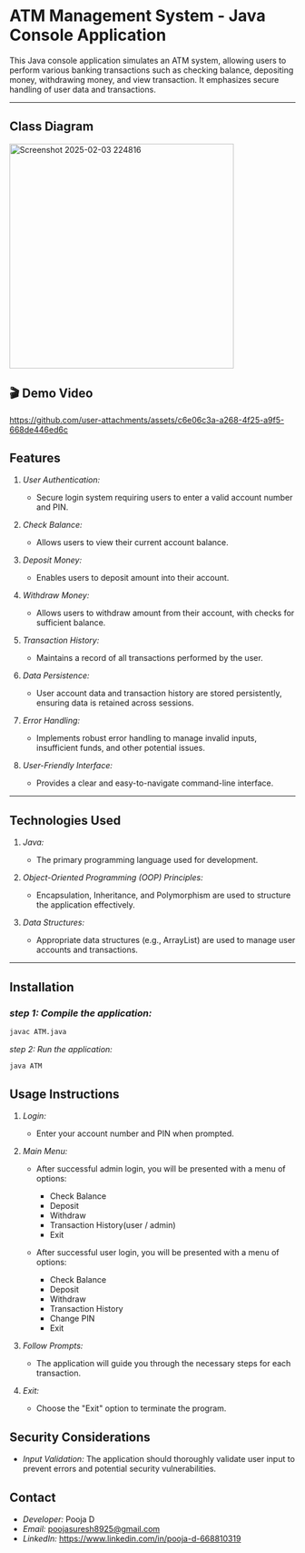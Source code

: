 # ATM Management System - Java Console Application

This Java console application simulates an ATM system, allowing users to perform various banking transactions such as checking balance, depositing money, withdrawing money, and view transaction.  It emphasizes secure handling of user data and transactions.

---
## **Class Diagram**

<img width="395" alt="Screenshot 2025-02-03 224816" src="https://github.com/user-attachments/assets/07941c8e-f98d-4fd0-b3cf-4da1f1c5455d" />

## 🎬 Demo Video

https://github.com/user-attachments/assets/c6e06c3a-a268-4f25-a9f5-668de446ed6c


## Features

1. *User Authentication:*
    - Secure login system requiring users to enter a valid account number and PIN.

2. *Check Balance:*
    - Allows users to view their current account balance.

3. *Deposit Money:*
    - Enables users to deposit amount into their account.

4. *Withdraw Money:*
    - Allows users to withdraw amount from their account, with checks for sufficient balance.

5. *Transaction History:*
    - Maintains a record of all transactions performed by the user.

6. *Data Persistence:*
    - User account data and transaction history are stored persistently, ensuring data is retained across sessions.

7. *Error Handling:*
    - Implements robust error handling to manage invalid inputs, insufficient funds, and other potential issues.

8. *User-Friendly Interface:*
    - Provides a clear and easy-to-navigate command-line interface.

---

## Technologies Used

1. *Java:*
    - The primary programming language used for development.

2. *Object-Oriented Programming (OOP) Principles:*
    - Encapsulation, Inheritance, and Polymorphism are used to structure the application effectively.

3. *Data Structures:*
    - Appropriate data structures (e.g., ArrayList) are used to manage user accounts and transactions.

---

## Installation

### *step 1: Compile the application:*
```bash
javac ATM.java
```

*step 2:  Run the application:*
```bash  
java ATM
```


## Usage Instructions

1. *Login:*
   - Enter your account number and PIN when prompted.

2. *Main Menu:*
   - After successful admin login, you will be presented with a menu of options:
     - Check Balance
     - Deposit
     - Withdraw
     - Transaction History(user / admin)
     - Exit
   
   - After successful user login, you will be presented with a menu of options:
     - Check Balance
     - Deposit
     - Withdraw
     - Transaction History
     - Change PIN
     - Exit

3. *Follow Prompts:*
   - The application will guide you through the necessary steps for each transaction.

4. *Exit:*
   - Choose the "Exit" option to terminate the program.

## Security Considerations

* *Input Validation:* The application should thoroughly validate user input to prevent errors and potential security vulnerabilities.

## Contact

* *Developer:* Pooja D
* *Email:* poojasuresh8925@gmail.com
* *LinkedIn:* https://www.linkedin.com/in/pooja-d-668810319
